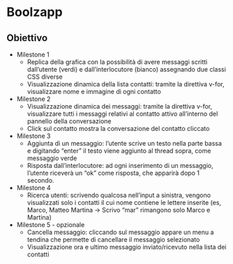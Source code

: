 # Boolzapp

## Obiettivo

- Milestone 1
  - Replica della grafica con la possibilità di avere messaggi scritti dall’utente (verdi) e
    dall’interlocutore (bianco) assegnando due classi CSS diverse
  - Visualizzazione dinamica della lista contatti: tramite la direttiva v-for, visualizzare
    nome e immagine di ogni contatto
- Milestone 2
  - Visualizzazione dinamica dei messaggi: tramite la direttiva v-for, visualizzare tutti i
    messaggi relativi al contatto attivo all’interno del pannello della conversazione
  - Click sul contatto mostra la conversazione del contatto cliccato
- Milestone 3
  - Aggiunta di un messaggio: l’utente scrive un testo nella parte bassa e digitando
    “enter” il testo viene aggiunto al thread sopra, come messaggio verde
  - Risposta dall’interlocutore: ad ogni inserimento di un messaggio, l’utente riceverà
    un “ok” come risposta, che apparirà dopo 1 secondo.
- Milestone 4
  - Ricerca utenti: scrivendo qualcosa nell’input a sinistra, vengono visualizzati solo i
    contatti il cui nome contiene le lettere inserite (es, Marco, Matteo Martina -> Scrivo
    “mar” rimangono solo Marco e Martina)
- Milestone 5 - opzionale
  - Cancella messaggio: cliccando sul messaggio appare un menu a tendina che permette di cancellare il messaggio selezionato
  - Visualizzazione ora e ultimo messaggio inviato/ricevuto nella lista dei contatti
